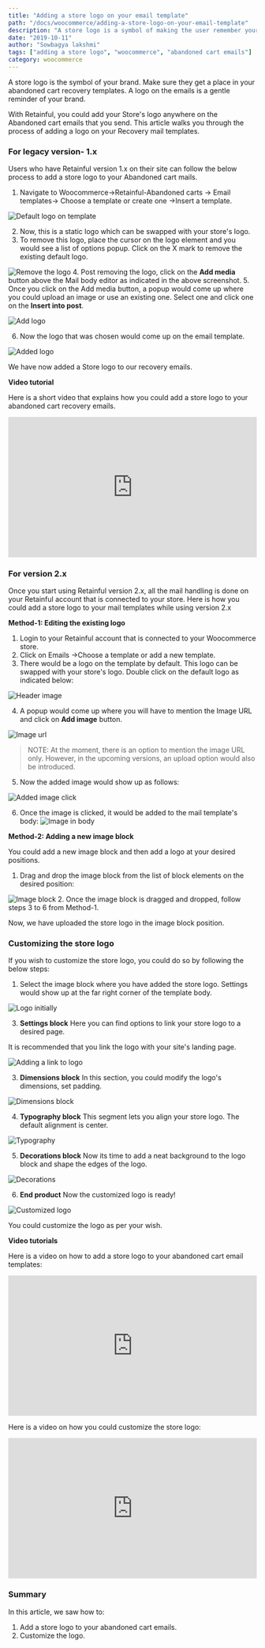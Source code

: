 ```yaml
---
title: "Adding a store logo on your email template"
path: "/docs/woocommerce/adding-a-store-logo-on-your-email-template"
description: "A store logo is a symbol of making the user remember your brand. Here is how you could add one to your abandoned cart emails."
date: "2019-10-11"
author: "Sowbagya lakshmi"
tags: ["adding a store logo", "woocommerce", "abandoned cart emails"]
category: woocommerce
---
```


A store logo is the symbol of your brand. Make sure they get a place in your abandoned cart recovery templates. A logo on the emails is a gentle reminder of your brand.

With Retainful, you could add your Store's logo anywhere on the Abandoned cart emails that you send. This article walks you through the process of adding a logo on your Recovery mail templates.

### For legacy version- 1.x

Users who have Retainful version 1.x on their site can follow the below process to add a store logo to your Abandoned cart mails.

1. Navigate to Woocommerce->Retainful-Abandoned carts -> Email templates-> Choose a template or create one ->Insert a template.

![Default logo on template](../../images/docs/adding-a-logo-to-abandoned-cart-templates/default-logo.png)

2. Now, this is a static logo which can be swapped with your store's logo.
3. To remove this logo, place the cursor on the logo element and you would see a list of options popup. Click on the X mark to remove the existing default logo.

![Remove the logo](../../images/docs/adding-a-logo-to-abandoned-cart-templates/remove-logo.png)
4. Post removing the logo, click on the **Add media** button above the Mail body editor as indicated in the above screenshot.
5. Once you click on the Add media button, a popup would come up where you could upload an image or use an existing one. Select one and click one on the **Insert into post**.


![Add logo](../../images/docs/adding-a-logo-to-abandoned-cart-templates/adding-a-logo.png)

6. Now the logo that was chosen would come up on the email template.

![Added logo](../../images/docs/adding-a-logo-to-abandoned-cart-templates/logo-added.png)

We have now added a Store logo to our recovery emails.

**Video tutorial**

Here is a short video that explains how you could add a store logo to your abandoned cart recovery emails.


<div style="position: relative; padding-bottom: 56.25%; height: 0;"><iframe src="https://www.loom.com/embed/3a43fb2073e6468cac6934247ca9d90f" frameborder="0" webkitallowfullscreen mozallowfullscreen allowfullscreen style="position: absolute; top: 0; left: 0; width: 100%; height: 100%;"></iframe></div>

### For version 2.x

Once you start using Retainful version 2.x, all the mail handling is done on your Retainful account that is connected to your store.
Here is how you could add a store logo to your mail templates while using version 2.x

**Method-1: Editing the existing logo**

1. Login to your Retainful account that is connected to your Woocommerce store.
2. Click on Emails ->Choose a template or add a new template.
3. There would be a logo on the template by default. This logo can be swapped with your store's logo. Double click on the default logo as indicated below:

![Header image](../../images/docs/adding-a-logo-to-abandoned-cart-templates/header-image.png)

4. A popup would come up where you will have to mention the Image URL and click on **Add image** button.

![Image url](../../images/docs/adding-a-logo-to-abandoned-cart-templates/popup-add-image.png)

> NOTE: At the moment, there is an option to mention the image URL only. However, in the upcoming versions, an upload option would also be introduced.

5. Now the added image would show up as follows:

![Added image click](../../images/docs/adding-a-logo-to-abandoned-cart-templates/added-image.png)

6. Once the image is clicked, it would be added to the mail template's body:
![Image in body](../../images/docs/adding-a-logo-to-abandoned-cart-templates/image-in-template-body.png)

**Method-2: Adding a new image block**

You could add a new image block and then add a logo at your desired positions. 

1. Drag and drop the image block from the list of block elements on the desired position:

![Image block](../../images/docs/adding-a-logo-to-abandoned-cart-templates/image-block.png)
2. Once the image block is dragged and dropped, follow steps 3 to 6 from Method-1.

Now, we have uploaded the store logo in the image block position.

### Customizing the store logo

If you wish to customize the store logo, you could do so by following the below steps:

1. Select the image block where you have added the store logo. Settings would show up at the far right corner of the template body.

![Logo initially](../../images/docs/adding-a-logo-to-abandoned-cart-templates/logo-initially.png)

3. **Settings block** Here you can find options to link your store logo to a desired page. 

<call-out>It is recommended that you link the logo with your site's landing page.</call-out>

![Adding a link to logo](../../images/docs/adding-a-logo-to-abandoned-cart-templates/settings-block.png)

3. **Dimensions block** In this section, you could modify the logo's dimensions, set padding.

![Dimensions block](../../images/docs/adding-a-logo-to-abandoned-cart-templates/dimensions-block.png)

4. **Typography block** This segment lets you align your store logo. The default alignment is center.

![Typography](../../images/docs/adding-a-logo-to-abandoned-cart-templates/typography-block.png)

5. **Decorations block** Now its time to add a neat background to the logo block and shape the edges of the logo.

![Decorations](../../images/docs/adding-a-logo-to-abandoned-cart-templates/decorations-block.png)

6. **End product** Now the customized logo is ready! 

![Customized logo](../../images/docs/adding-a-logo-to-abandoned-cart-templates/customized-logo.png)

You could customize the logo as per your wish.

**Video tutorials**

Here is a video on how to add a store logo to your abandoned cart email templates:
<div style="position: relative; padding-bottom: 56.25%; height: 0;"><iframe src="https://www.loom.com/embed/80c0a13775044e10a6210925528891c9" frameborder="0" webkitallowfullscreen mozallowfullscreen allowfullscreen style="position: absolute; top: 0; left: 0; width: 100%; height: 100%;"></iframe></div>

Here is a video on how you could customize the store logo:

<div style="position: relative; padding-bottom: 56.25%; height: 0;"><iframe src="https://www.loom.com/embed/80b6969ded5f499abdc3d7f634d98aa1" frameborder="0" webkitallowfullscreen mozallowfullscreen allowfullscreen style="position: absolute; top: 0; left: 0; width: 100%; height: 100%;"></iframe></div>

### Summary

In this article, we saw how to:

1. Add a store logo to your abandoned cart emails.
2. Customize the logo.
